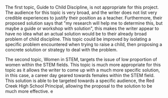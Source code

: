 The first topic, Guide to Child Discipline, is not appropriate for this project. The audience for this topic is very broad, and the writer does not list very credible experiences to justify their position as a teacher. Furthermore, their proposed solution says that "my research will help me to determine this, but maybe a guide or workshop with solution", this makes the writer appear to have no idea what an actual solution would be to their already broad problem of child discipline. This topic could be improved by isolating a specific problem encountered when trying to raise a child, then proposing a concrete solution or strategy to deal with the problem.

The second topic, Women in STEM, targets the issue of low proportion of women within the STEM fields. This topic is much more appropriate for this topic as it allows the writer to come up with a much more specific solution, in this case, a career day geared towards females within the STEM field. This solution is able to be targeted towards a specific audience, the Red Creek High School Principal, allowing the proposal to the solution to be much more effective. e

